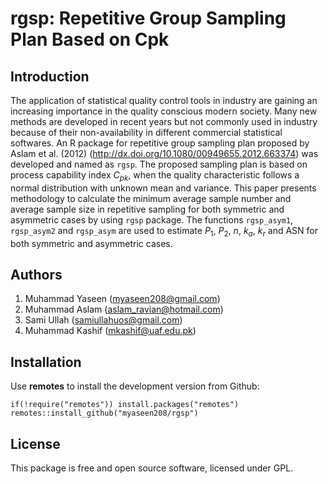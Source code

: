 # rgsp: Repetitive Group Sampling Plan Based on Cpk

## Introduction
The application of statistical quality control tools in industry are gaining an increasing importance in the quality conscious modern society. Many new methods are developed in recent years but not commonly used in industry because of their non-availability in different commercial statistical softwares. An R package for repetitive group sampling plan proposed by Aslam et al. (2012) (http://dx.doi.org/10.1080/00949655.2012.663374) was developed and named as  ``rgsp``. The proposed sampling plan is based on process capability index $C_{pk}$, when the quality characteristic follows a normal distribution with unknown mean and variance. This paper presents methodology to calculate the minimum average sample number and average sample size in repetitive sampling for both symmetric and asymmetric cases by using ``rgsp`` package. The functions ``rgsp_asym1``, ``rgsp_asym2`` and ``rgsp_asym`` are used to estimate $P_1$, $P_2$, $n$, $k_a$, $k_r$  and ASN for both symmetric and asymmetric cases. 


## Authors
1. Muhammad Yaseen (myaseen208@gmail.com)
2. Muhammad Aslam (aslam_ravian@hotmail.com)
3. Sami Ullah (samiullahuos@gmail.com)
4. Muhammad Kashif (mkashif@uaf.edu.pk)


## Installation
Use **remotes** to install the development version from Github:

```{r}
if(!require("remotes")) install.packages("remotes")
remotes::install_github("myaseen208/rgsp")
```

## License
This package is free and open source software, licensed under GPL.
